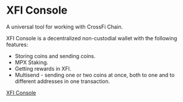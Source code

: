 # XFI Console

A universal tool for working with CrossFi Chain.

XFI Console is a decentralized non-custodial wallet with the following features:

- Storing coins and sending coins.
- MPX Staking.
- Getting rewards in XFI.
- Multisend - sending one or two coins at once, both to one and to different addresses in one transaction.

[XFI Console](https://xficonsole.com/)

